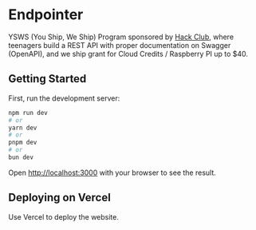 # Endpointer

YSWS (You Ship, We Ship) Program sponsored by [Hack Club](https://hackclub.com/), where teenagers build a REST API with proper documentation on Swagger (OpenAPI), and we ship grant for Cloud Credits / Raspberry PI up to $40.

## Getting Started

First, run the development server:

```bash
npm run dev
# or
yarn dev
# or
pnpm dev
# or
bun dev
```

Open [http://localhost:3000](http://localhost:3000) with your browser to see the result.

## Deploying on Vercel

Use Vercel to deploy the website. 